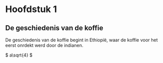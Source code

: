 # Hoofdstuk 1
## De geschiedenis van de koffie
De geschiedenis van de koffie begint in Ethiopië, waar de koffie voor het eerst onrdekt werd door de indianen.

$ a\sqrt{4} $

